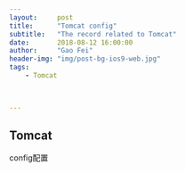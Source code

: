 ```yaml
---
layout:     post
title:      "Tomcat config"
subtitle:   "The record related to Tomcat"
date:       2018-08-12 16:00:00
author:     "Gao Fei"
header-img: "img/post-bg-ios9-web.jpg"
tags:
    - Tomcat
    


---
```




## Tomcat

config配置

